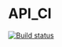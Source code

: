 # API_CI

[![Build status](https://ci.appveyor.com/api/projects/status/1y89mhatca7mveks?svg=true)](https://ci.appveyor.com/project/VikaMin/api-ci)
